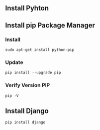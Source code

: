 ## Install Pyhton

## Install pip Package Manager

### Install

```
sudo apt-get install python-pip
```

### Update

```
pip install --upgrade pip
```

### Verify Version PIP

```
pip -V
```

## Install Django

```
pip install django
```

